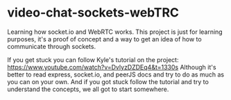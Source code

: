 # video-chat-sockets-webTRC

Learning how socket.io and WebRTC works.
This project is just for learning purposes, it's a proof of concept and a way to get an idea of how to communicate through sockets.

If you get stuck you can follow Kyle's tutorial on the project: https://www.youtube.com/watch?v=DvlyzDZDEq4&t=1330s
Although it's better to read express, socket.io, and peerJS docs and try to do as much as you can on your own. And if you got stuck follow the tutorial and try to understand the concepts, we all got to start somewhere. 
